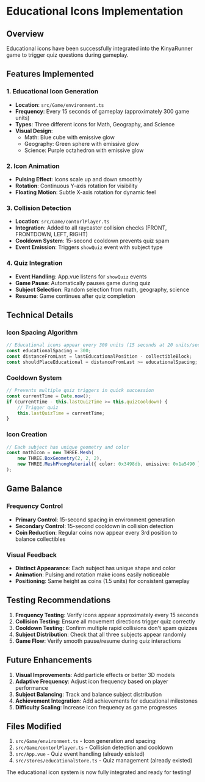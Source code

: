 # Educational Icons Implementation

## Overview
Educational icons have been successfully integrated into the KinyaRunner game to trigger quiz questions during gameplay.

## Features Implemented

### 1. Educational Icon Generation
- **Location**: `src/Game/environment.ts`
- **Frequency**: Every 15 seconds of gameplay (approximately 300 game units)
- **Types**: Three different icons for Math, Geography, and Science
- **Visual Design**:
  - Math: Blue cube with emissive glow
  - Geography: Green sphere with emissive glow  
  - Science: Purple octahedron with emissive glow

### 2. Icon Animation
- **Pulsing Effect**: Icons scale up and down smoothly
- **Rotation**: Continuous Y-axis rotation for visibility
- **Floating Motion**: Subtle X-axis rotation for dynamic feel

### 3. Collision Detection
- **Location**: `src/Game/contorlPlayer.ts`
- **Integration**: Added to all raycaster collision checks (FRONT, FRONTDOWN, LEFT, RIGHT)
- **Cooldown System**: 15-second cooldown prevents quiz spam
- **Event Emission**: Triggers `showQuiz` event with subject type

### 4. Quiz Integration
- **Event Handling**: App.vue listens for `showQuiz` events
- **Game Pause**: Automatically pauses game during quiz
- **Subject Selection**: Random selection from math, geography, science
- **Resume**: Game continues after quiz completion

## Technical Details

### Icon Spacing Algorithm
```typescript
// Educational icons appear every 300 units (15 seconds at 20 units/second)
const educationalSpacing = 300;
const distanceFromLast = lastEducationalPosition - collectibleBlock;
const shouldPlaceEducational = distanceFromLast >= educationalSpacing;
```

### Cooldown System
```typescript
// Prevents multiple quiz triggers in quick succession
const currentTime = Date.now();
if (currentTime - this.lastQuizTime >= this.quizCooldown) {
    // Trigger quiz
    this.lastQuizTime = currentTime;
}
```

### Icon Creation
```typescript
// Each subject has unique geometry and color
const mathIcon = new THREE.Mesh(
    new THREE.BoxGeometry(2, 2, 2),
    new THREE.MeshPhongMaterial({ color: 0x3498db, emissive: 0x1a5490 })
);
```

## Game Balance

### Frequency Control
- **Primary Control**: 15-second spacing in environment generation
- **Secondary Control**: 15-second cooldown in collision detection
- **Coin Reduction**: Regular coins now appear every 3rd position to balance collectibles

### Visual Feedback
- **Distinct Appearance**: Each subject has unique shape and color
- **Animation**: Pulsing and rotation make icons easily noticeable
- **Positioning**: Same height as coins (1.5 units) for consistent gameplay

## Testing Recommendations

1. **Frequency Testing**: Verify icons appear approximately every 15 seconds
2. **Collision Testing**: Ensure all movement directions trigger quiz correctly
3. **Cooldown Testing**: Confirm multiple rapid collisions don't spam quizzes
4. **Subject Distribution**: Check that all three subjects appear randomly
5. **Game Flow**: Verify smooth pause/resume during quiz interactions

## Future Enhancements

1. **Visual Improvements**: Add particle effects or better 3D models
2. **Adaptive Frequency**: Adjust icon frequency based on player performance
3. **Subject Balancing**: Track and balance subject distribution
4. **Achievement Integration**: Add achievements for educational milestones
5. **Difficulty Scaling**: Increase icon frequency as game progresses

## Files Modified

1. `src/Game/environment.ts` - Icon generation and spacing
2. `src/Game/contorlPlayer.ts` - Collision detection and cooldown
3. `src/App.vue` - Quiz event handling (already existed)
4. `src/stores/educationalStore.ts` - Quiz management (already existed)

The educational icon system is now fully integrated and ready for testing!